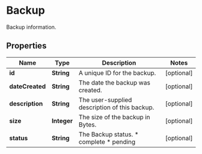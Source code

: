 

# Backup

Backup information.

## Properties

| Name | Type | Description | Notes |
|------------ | ------------- | ------------- | -------------|
|**id** | **String** | A unique ID for the backup. |  [optional] |
|**dateCreated** | **String** | The date the backup was created. |  [optional] |
|**description** | **String** | The user-supplied description of this backup. |  [optional] |
|**size** | **Integer** | The size of the backup in Bytes. |  [optional] |
|**status** | **String** | The Backup status.  * complete * pending |  [optional] |



